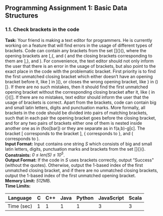 ## Programming Assignment 1: Basic Data Structures
### 1.1. Check brackets in the code
**Task:** Your friend is making a text editor for programmers. He is currently working on a feature that will find errors in the usage of different types of brackets. Code can contain any brackets from the set []{}(), where the opening brackets are [,{, and ( and the closing brackets corresponding to them are ],}, and ). For convenience, the text editor should not only inform the user that there is an error in the usage of brackets, but also point to the exact place in the code with the problematic bracket. First priority is to find the first unmatched closing bracket which either doesn’t have an opening bracket before it, like ] in ](), or closes the wrong opening bracket, like } in ()[}. If there are no such mistakes, then it should find the first unmatched opening bracket without the corresponding closing bracket after it, like ( in {}([]. If there are no mistakes, text editor should inform the user that the usage of brackets is correct. Apart from the brackets, code can contain big and small latin letters, digits and punctuation marks. More formally, all brackets in the code should be divided into pairs of matching brackets, such that in each pair the opening bracket goes before the closing bracket, and for any two pairs of brackets either one of them is nested inside another one as in (foo[bar]) or they are separate as in f(a,b)-g[c]. The bracket [ corresponds to the bracket ], { corresponds to }, and ( corresponds to ).\
**Input Format:** Input contains one string *S* which consists of big and small latin letters, digits, punctuation marks and brackets from the set []{}().\
**Constraints:** *0 ≤ len(S) ≤ 10<sup>5</sup>*.\
**Output Format:** If the code in *S* uses brackets correctly, output “Success" (without the quotes). Otherwise, output the 1-based index of the first unmatched closing bracket, and if there are no unmatched closing brackets, output the 1-based index of the first unmatched opening bracket.\
**Memory Limit:** *512*MB.\
**Time Limits:**

|Language|C|C++|Java|Python|JavaScript|Scala|
|-|-|-|-|-|-|-|
|Time (sec)|1|1|1|1|3|3|

```python

```

